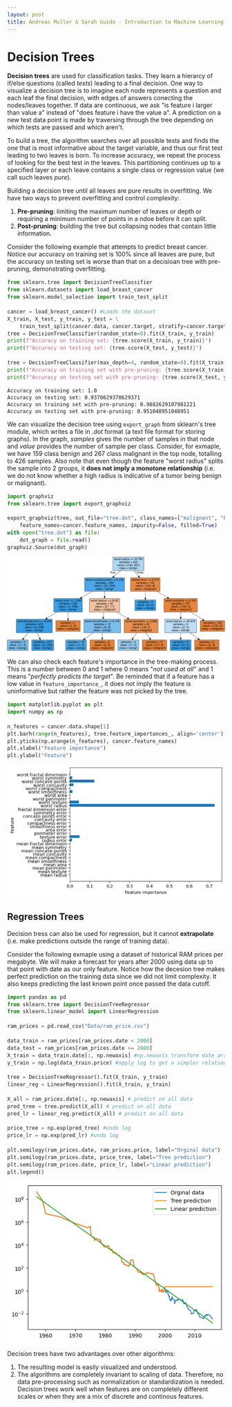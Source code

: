 ```yaml
---
layout: post
title: Andreas Muller & Sarah Guido - Introduction to Machine Learning with Python - Chapter 2.4
---
```


# Decision Trees

**Decision trees** are used for classification tasks. They learn a hierarcy of if/else questions (called *tests*) leading to a final decision. One way to visualize a decision tree is to imagine each node represents a question and each leaf the final decision, with edges of answers conecting the nodes/leaves together. If data are continuous, we ask "is feature i larger than value a" instead of "does feature i have the value a". A prediction on a new test data point is made by traversing through the tree depending on which tests are passed and which aren't. 

To build a tree, the algorithm searches over all possible tests and finds the one that is most informative about the target variable, and thus our first test leading to two leaves is born. To increase accuracy, we repeat the process of looking for the best test in the leaves. This partitioning continues up to a specified layer or each leave contains a single class or regression value (we call such leaves *pure*).

Building a decision tree until all leaves are pure results in overfitting. We have two ways to prevent overfitting and control complexity:

1. **Pre-pruning**: limiting the maximum number of leaves or depth or requiring a minimum number of points in a ndoe before it can split.
2. **Post-pruning**: building the tree but collapsing nodes that contain little information.

Consider the following example that attempts to predict breast cancer. Notice our accuracy on training set is 100% since all leaves are pure, but the accuracy on testing set is worse than that on a decisioan tree with pre-pruning, demonstrating overfitting. 


```python
from sklearn.tree import DecisionTreeClassifier
from sklearn.datasets import load_breast_cancer
from sklearn.model_selection import train_test_split

cancer = load_breast_cancer() #Loads the dataset
X_train, X_test, y_train, y_test = \
    train_test_split(cancer.data, cancer.target, stratify=cancer.target, random_state=42)
tree = DecisionTreeClassifier(random_state=0).fit(X_train, y_train)
print(f"Accuracy on training set: {tree.score(X_train, y_train)}")
print(f"Accuracy on testing set: {tree.score(X_test, y_test)}")

tree = DecisionTreeClassifier(max_depth=4, random_state=0).fit(X_train, y_train)
print(f"Accuracy on training set with pre-pruning: {tree.score(X_train, y_train)}")
print(f"Accuracy on testing set with pre-pruning: {tree.score(X_test, y_test)}")
```

    Accuracy on training set: 1.0
    Accuracy on testing set: 0.9370629370629371
    Accuracy on training set with pre-pruning: 0.9882629107981221
    Accuracy on testing set with pre-pruning: 0.951048951048951
    

We can visualize the decision tree using `export_graph` from sklearn's tree module, which writes a file in *.dot* format (a text file format for storing graphs). In the graph, *samples* gives the number of samples in that node and *value* provides the number of sample per class. Consider, for exmaple, we have 159 class benign and 267 class malignant in the top node, totalling to 426 samples. Also note that even though the feature "worst radius" splits the sample into 2 groups, it **does not imply a monotone relationship** (i.e. we do not know whether a high radius is indicative of a tumor being benign or malignant).


```python
import graphviz
from sklearn.tree import export_graphviz

export_graphviz(tree, out_file="tree.dot", class_names=["malignant", "benign"],
    feature_names=cancer.feature_names, impurity=False, filled=True)
with open("tree.dot") as file:
    dot_graph = file.read()
graphviz.Source(dot_graph)
```



![Decision Tree](/assets/pictures/Muller_2016_Chapter_2_4_1.png)
    



We can also check each feature's importance in the tree-making process. This is a number between 0 and 1 where 0 means "*not used at all*" and 1 means "*perfectly predicts the target*". Be reminded that if a feature has a low value in `feature_importance_`, it does not imply the feature is uninformative but rather the feature was not picked by the tree.


```python
import matplotlib.pyplot as plt
import numpy as np

n_features = cancer.data.shape[1]
plt.barh(range(n_features), tree.feature_importances_, align='center')
plt.yticks(np.arange(n_features), cancer.feature_names)
plt.xlabel("Feature importance")
plt.ylabel("Feature")
```


![Feature Importance](/assets/pictures/Muller_2016_Chapter_2_4_2.png)
    


## Regression Trees

Decision tress can also be used for regression, but it cannot **extrapolate** (i.e. make predictions outside the range of training data).

Consider the following exmaple using a dataset of historical RAM prices per megabyte. We will make a forecast for years after 2000 using data up to that point with date as our only feature. Notice how the decesion tree makes perfect prediction on the training dsta since we did not limit complexity. It also keeps predicting the last known point once passed the data cutoff.


```python
import pandas as pd
from sklearn.tree import DecisionTreeRegressor
from sklearn.linear_model import LinearRegression

ram_prices = pd.read_csv("Data/ram_price.csv")

data_train = ram_prices[ram_prices.date < 2000]
data_test = ram_prices[ram_prices.date >= 2000]
X_train = data_train.date[:, np.newaxis] #np.newaxis transform date array into row vector
y_train = np.log(data_train.price) #apply log to get a simpler relationship of data to target

tree = DecisionTreeRegressor().fit(X_train, y_train)
linear_reg = LinearRegression().fit(X_train, y_train)

X_all = ram_prices.date[:, np.newaxis] # predict on all data
pred_tree = tree.predict(X_all) # predict on all data
pred_lr = linear_reg.predict(X_all) # predict on all data

price_tree = np.exp(pred_tree) #undo log
price_lr = np.exp(pred_lr) #undo log

plt.semilogy(ram_prices.date, ram_prices.price, label="Orginal data")
plt.semilogy(ram_prices.date, price_tree, label="Tree prediction")
plt.semilogy(ram_prices.date, price_lr, label="Linear prediction")
plt.legend()
```

    
![Regression](/assets/pictures/Muller_2016_Chapter_2_4_3.png)
    


Decision trees have two advantages over other algorithms:

1. The resulting model is easily visualized and understood.
2. The algorithms are completely invariant to scaling of data. Therefore, no data pre-processing such as normalization or standardization is needed. Decision trees work well when features are on completely different scales or when they are a mix of discrete and continous features.
